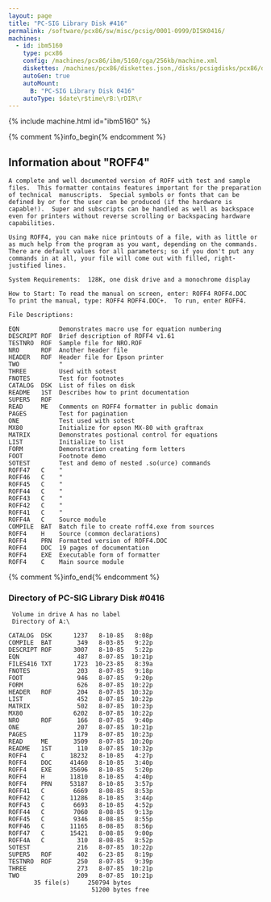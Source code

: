 ```yaml
---
layout: page
title: "PC-SIG Library Disk #416"
permalink: /software/pcx86/sw/misc/pcsig/0001-0999/DISK0416/
machines:
  - id: ibm5160
    type: pcx86
    config: /machines/pcx86/ibm/5160/cga/256kb/machine.xml
    diskettes: /machines/pcx86/diskettes.json,/disks/pcsigdisks/pcx86/diskettes.json
    autoGen: true
    autoMount:
      B: "PC-SIG Library Disk 0416"
    autoType: $date\r$time\rB:\rDIR\r
---
```


{% include machine.html id="ibm5160" %}

{% comment %}info_begin{% endcomment %}

## Information about "ROFF4"

    A complete and well documented version of ROFF with test and sample
    files.  This formatter contains features important for the preparation
    of technical  manuscripts.  Special symbols or fonts that can be
    defined by or for the user can be produced (if the hardware is
    capable!).  Super and subscripts can be handled as well as backspace
    even for printers without reverse scrolling or backspacing hardware
    capabilities.
    
    Using ROFF4, you can make nice printouts of a file, with as little or
    as much help from the program as you want, depending on the commands.
    There are default values for all parameters; so if you don't put any
    commands in at all, your file will come out with filled, right-
    justified lines.
    
    System Requirements:  128K, one disk drive and a monochrome display
    
    How to Start: To read the manual on screen, enter: ROFF4 ROFF4.DOC
    To print the manual, type: ROFF4 ROFF4.DOC+.  To run, enter ROFF4.
    
    File Descriptions:
    
    EQN           Demonstrates macro use for equation numbering
    DESCRIPT ROF  Brief description of ROFF4 v1.61
    TESTNRO  ROF  Sample file for NRO.ROF
    NRO      ROF  Another header file
    HEADER   ROF  Header file for Epson printer
    TWO           "
    THREE         Used with sotest
    FNOTES        Test for footnotes
    CATALOG  DSK  List of files on disk
    README   1ST  Describes how to print documentation
    SUPER5   ROF
    READ     ME   Comments on ROFF4 formatter in public domain
    PAGES         Test for pagination
    ONE           Test used with sotest
    MX80          Initialize for epson MX-80 with graftrax
    MATRIX        Demonstrates postional control for equations
    LIST          Initialize to list
    FORM          Demonstration creating form letters
    FOOT          Footnote demo
    SOTEST        Test and demo of nested .so(urce) commands
    ROFF47   C    "
    ROFF46   C    "
    ROFF45   C    "
    ROFF44   C    "
    ROFF43   C    "
    ROFF42   C    "
    ROFF41   C    "
    ROFF4A   C    Source module
    COMPILE  BAT  Batch file to create roff4.exe from sources
    ROFF4    H    Source (common declarations)
    ROFF4    PRN  Formatted version of ROFF4.DOC
    ROFF4    DOC  19 pages of documentation
    ROFF4    EXE  Executable form of formatter
    ROFF4    C    Main source module
{% comment %}info_end{% endcomment %}


### Directory of PC-SIG Library Disk #0416

     Volume in drive A has no label
     Directory of A:\

    CATALOG  DSK      1237   8-10-85   8:08p
    COMPILE  BAT       349   8-03-85   9:22p
    DESCRIPT ROF      3007   8-10-85   5:22p
    EQN                487   8-07-85  10:21p
    FILES416 TXT      1723  10-23-85   8:39a
    FNOTES             203   8-07-85   9:18p
    FOOT               946   8-07-85   9:20p
    FORM               626   8-07-85  10:22p
    HEADER   ROF       204   8-07-85  10:32p
    LIST               452   8-07-85  10:22p
    MATRIX             502   8-07-85  10:23p
    MX80              6202   8-07-85  10:22p
    NRO      ROF       166   8-07-85   9:40p
    ONE                207   8-07-85  10:21p
    PAGES             1179   8-07-85  10:23p
    READ     ME       3509   8-07-85  10:20p
    README   1ST       110   8-07-85  10:32p
    ROFF4    C       18232   8-10-85   4:27p
    ROFF4    DOC     41460   8-10-85   3:40p
    ROFF4    EXE     35696   8-10-85   5:20p
    ROFF4    H       11810   8-10-85   4:40p
    ROFF4    PRN     53187   8-10-85   3:57p
    ROFF41   C        6669   8-08-85   8:53p
    ROFF42   C       11286   8-10-85   3:44p
    ROFF43   C        6693   8-10-85   4:52p
    ROFF44   C        7060   8-08-85   9:13p
    ROFF45   C        9346   8-08-85   8:55p
    ROFF46   C       11165   8-08-85   8:56p
    ROFF47   C       15421   8-08-85   9:00p
    ROFF4A   C         310   8-08-85   8:52p
    SOTEST             216   8-07-85  10:22p
    SUPER5   ROF       402   6-23-85   8:19p
    TESTNRO  ROF       250   8-07-85   9:39p
    THREE              273   8-07-85  10:21p
    TWO                209   8-07-85  10:21p
           35 file(s)     250794 bytes
                           51200 bytes free
